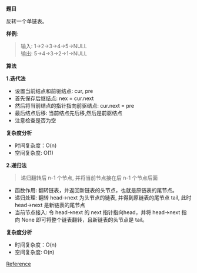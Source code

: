 **题目**  

反转一个单链表。

**样例**:

>输入: 1->2->3->4->5->NULL  
输出: 5->4->3->2->1->NULL

**算法**

**1.迭代法**

- 设置当前结点和前驱结点: cur, pre
- 首先保存后继结点: nex = cur.next
- 然后将当前结点的指针指向前驱结点: cur.next = pre
- 最后结点后移: 当前结点先后移,然后是前驱结点
- 注意检查是否为空

**复杂度分析**  
- 时间复杂度：O(n)
- 空间复杂度: O(1)

**2.递归法**  
>递归翻转后 n-1 个节点, 并将当前节点接在后 n-1 个节点后面 
- 函数作用: 翻转链表，并返回新链表的头节点，也就是原链表的尾节点。
- 递归处理: 翻转 head->next 为头节点的链表, 并得到原链表的尾节点 tail, 此时 head->next 是新链表的尾节点
- 当前节点接入: 令 head->next 的 next 指针指向head，并将 head->next 指向 None 即可将整个链表翻转，且新链表的头节点是 tail。

**复杂度分析**
- 时间复杂度：O(n)
- 空间复杂度: O(n)


[Reference](https://leetcode-cn.com/articles/reverse-linked-list/)